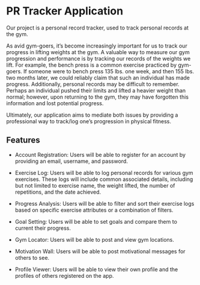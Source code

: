 # PR Tracker Application

Our project is a personal record tracker, used to track personal records at the gym. 

As avid gym-goers, it’s become increasingly important for us to track our progress in lifting weights at the gym. A valuable way to measure our gym progression and performance is by tracking our records of the weights we lift. For example, the bench press is a common exercise practiced by gym-goers. If someone were to bench press 135 lbs. one week, and then 155 lbs. two months later, we could reliably claim that such an individual has made progress. Additionally, personal records may be difficult to remember. Perhaps an individual pushed their limits and lifted a heavier weight than normal; however, upon returning to the gym, they may have forgotten this information and lost potential progress. 

Ultimately, our application aims to mediate both issues by providing a professional way to track/log one’s progression in physical fitness.

## Features

* Account Registration: Users will be able to register for an account by providing an email, username, and password.

* Exercise Log: Users will be able to log personal records for various gym exercises. These logs will include common associated details, including but not limited to exercise name, the weight lifted, the number of repetitions, and the date achieved. 

* Progress Analysis: Users will be able to filter and sort their exercise logs based on specific exercise attributes or a combination of filters.

* Goal Setting: Users will be able to set goals and compare them to current their progress.

* Gym Locator: Users will be able to post and view gym locations.

* Motivation Wall: Users will be able to post motivational messages for others to see.

* Profile Viewer: Users will be able to view their own profile and the profiles of others registered on the app.